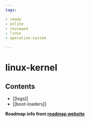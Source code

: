 ```yaml
---
tags:

- ready
- online
- reviewed
- linux
- operative-system

---
```


# linux-kernel

## Contents

- [[logs]]
- [[boot-loaders]]

__Roadmap info from [roadmap website](https://roadmap.sh/linux/linux)__

